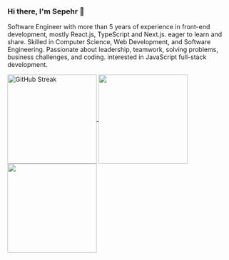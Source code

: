 ### Hi there, I'm Sepehr 👋

Software Engineer with more than 5 years of experience in front-end development, mostly React.js, TypeScript and Next.js. eager to learn and share. Skilled in Computer Science, Web Development, and Software Engineering. Passionate about leadership, teamwork, solving problems, business challenges, and coding. interested in JavaScript full-stack development.


<a href="https://git.io/streak-stats">
    <img height=200 align="center" src="https://streak-stats.demolab.com?user=SepehrHariri&card_width=467" alt="GitHub Streak" />
</a>

<a href="https://github.com/anuraghazra/github-readme-stats">
    <img height=200 align="center" src="https://github-readme-stats.vercel.app/api?username=SepehrHariri&show=prs_merged,prs_merged_percentage&show_icons=true&hide=contribs,issues&rank_icon=github&include_all_commits=true" />
</a>

<a href="https://github.com/anuraghazra/github-readme-stats">
  <img height=200 align="center" src="https://github-readme-stats.vercel.app/api/top-langs/?username=SepehrHariri&langs_count=20&hide=html&layout=compact&card_width=455" />
</a>


